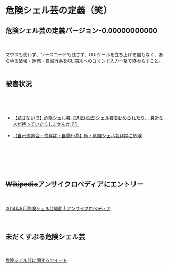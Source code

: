 # 危険シェル芸の定義（笑）
<h2>危険シェル芸の定義バージョン-0.00000000000</h2><br />
<br />
マウスも使わず、ソースコードも残さず、GUIツールを立ち上げる間もなく、あらゆる破壊・迷惑・自滅行為をCLI端末へのコマンド入力一撃で終わらすこと。<br />
<br />
<h2>被害状況</h2><br />
<br />
<ul><br />
 <li><a href="http://togetter.com/li/709172" target="_blank">【試さないで】危険シェル芸【違法(脱法)シェル芸を勧められたり、 身近な人が持っていたりしませんか？】</a></li><br />
 <li><a href="http://togetter.com/li/709859" target="_blank">【自己流調合・依存症・自爆行為】続・危険シェル芸非常に危険</a></li><br />
<br />
<br />
</ul><br />
<br />
<h2><del>Wikipedia</del>アンサイクロペディアにエントリー</h2><br />
<br />
<a href="http://ja.uncyclopedia.info/wiki/%E3%82%B7%E3%82%A7%E3%83%AB%E8%8A%B8#.E4.BA.8B.E4.BB.B6">2014年8月危険シェル芸騒動 | アンサイクロペディア</a><br />
<br />
<br />
<h2>未だくすぶる危険シェル芸</h2><br />
<br />
<a class="twitter-timeline" href="https://twitter.com/search?q=%E5%8D%B1%E9%99%BA%E3%82%B7%E3%82%A7%E3%83%AB%E8%8A%B8" data-widget-id="587552026487164928">危険シェル芸に関するツイート</a><br />
<script>!function(d,s,id){var js,fjs=d.getElementsByTagName(s)[0],p=/^http:/.test(d.location)?'http':'https';if(!d.getElementById(id)){js=d.createElement(s);js.id=id;js.src=p+"://platform.twitter.com/widgets.js";fjs.parentNode.insertBefore(js,fjs);}}(document,"script","twitter-wjs");</script>
